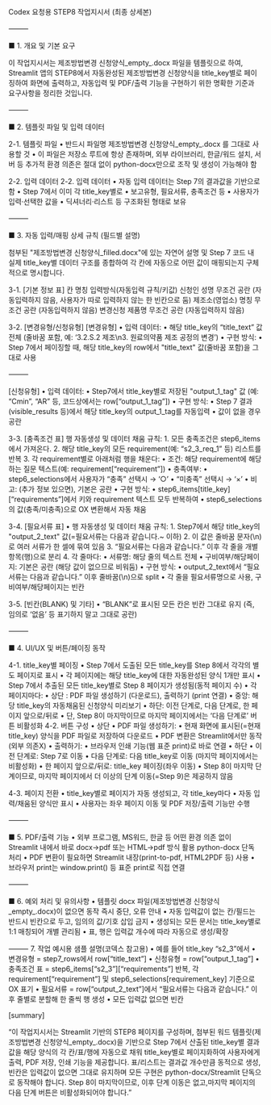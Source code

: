 Codex 요청용 STEP8 작업지시서 (최종 상세본)

⸻

■ 1. 개요 및 기본 요구

이 작업지시서는 제조방법변경 신청양식_empty_.docx 파일을 템플릿으로 하여,
Streamlit 앱의 STEP8에서 자동완성된 제조방법변경 신청양식을
title_key별로 페이징하여 화면에 출력하고,
자동입력 및 PDF/출력 기능을 구현하기 위한 명확한 기준과 요구사항을 정리한 것입니다.

⸻

■ 2. 템플릿 파일 및 입력 데이터

2-1. 템플릿 파일
	•	반드시 파일명 제조방법변경 신청양식_empty_.docx 를 그대로 사용할 것
	•	이 파일은 저장소 루트에 항상 존재하며,
외부 라이브러리, 한글/워드 설치, 서버 등 추가적 환경 의존은 절대 없이
python-docx만으로 조작 및 생성이 가능해야 함

2-2. 입력 데이터
2-2. 입력 데이터
	•	자동 입력 데이터는 Step 7의 결과값을 기반으로 함
	•	Step 7에서 이미 각 title_key별로
	•	보고유형, 필요서류, 충족조건 등
	•	사용자가 입력·선택한 값을
	•	딕셔너리·리스트 등 구조화된 형태로 보유

⸻

■ 3. 자동 입력/매핑 상세 규칙 (필드별 설명)

첨부된 "제조방법변경 신청양식_filled.docx"에 있는 자연어 설명 및
Step 7 코드 내 실제 title_key별 데이터 구조를 종합하여
각 칸에 자동으로 어떤 값이 매핑되는지 구체적으로 명시합니다.

3-1. [기본 정보 표]
칸 명칭	입력방식(자동입력 규칙/키값)
신청인 성명	무조건 공란 (자동입력하지 않음, 사용자가 따로 입력하지 않는 한 빈칸으로 둠)
제조소(영업소) 명칭	무조건 공란 (자동입력하지 않음)
변경신청 제품명	무조건 공란 (자동입력하지 않음)

3-2. [변경유형/신청유형]
[변경유형]
	•	입력 데이터:
	•	해당 title_key의 “title_text” 값 전체
(줄바꿈 포함, 예: ‘3.2.S.2 제조\n3. 원료의약품 제조 공정의 변경’)
	•	구현 방식:
	•	Step 7에서 페이징할 때, 해당 title_key의 row에서
"title_text" 값(줄바꿈 포함)을 그대로 사용

⸻

[신청유형]
	•	입력 데이터:
	•	Step7에서 title_key별로 저장된
"output_1_tag" 값 (예: “Cmin”, “AR” 등, 코드상에서는 row[“output_1_tag”])
	•	구현 방식:
	•	Step 7 결과(visible_results 등)에서 해당 title_key의 output_1_tag를 자동입력
	•	값이 없을 경우 공란

3-3. [충족조건 표]
행 자동생성 및 데이터 채움 규칙:
	1.	모든 충족조건은 step6_items에서 가져온다.
	2.	해당 title_key의 모든 requirement(예: “s2_3_req_1” 등) 리스트를 반복
	3.	각 requirement별로 아래처럼 행을 채운다:
	•	조건: 해당 requirement에 해당하는 질문 텍스트(예: requirement[“requirement”])
	•	충족여부:
	•	step6_selections에서 사용자가 “충족” 선택시 → ‘○’
	•	“미충족” 선택시 → ‘×’
	•	비고: (추가 정보 있으면), 기본은 공란
	•	구현 방식:
	•	step6_items[title_key][“requirements”]에서 키와 requirement 텍스트 모두 반복하여
	•	step6_selections의 값(충족/미충족)으로 OX 변환해서 자동 채움

3-4. [필요서류 표]
	•	행 자동생성 및 데이터 채움 규칙:
	1.	Step7에서 해당 title_key의 "output_2_text" 값(=필요서류는 다음과 같습니다.~ 이하)
	2.	이 값은 줄바꿈 문자(\n)로 여러 서류가 한 셀에 묶여 있음
	3.	“필요서류는 다음과 같습니다.” 이후 각 줄을 개별 항목(행)으로 분리
	4.	각 줄마다:
	•	서류명: 해당 줄의 텍스트 전체
	•	구비여부/해당페이지: 기본은 공란 (해당 값이 없으므로 비워둠)
	•	구현 방식:
	•	output_2_text에서 “필요서류는 다음과 같습니다.” 이후 줄바꿈(\n)으로 split
	•	각 줄을 필요서류명으로 사용, 구비여부/해당페이지는 빈칸

3-5. [빈칸(BLANK) 및 기타]
	•	“BLANK”로 표시된 모든 칸은 빈칸 그대로 유지
(즉, 임의로 ‘없음’ 등 표기하지 말고 그대로 공란)

⸻

■ 4. UI/UX 및 버튼/페이징 동작

4-1. title_key별 페이징
	•	Step 7에서 도출된 모든 title_key를
Step 8에서 각각의 별도 페이지로 표시
	•	각 페이지에는 해당 title_key에 대한 자동완성된 양식 1개만 표시
•	Step 7에서 추출된 모든 title_key별로 Step 8 페이지가 생성됨(동적 페이지 수)
	•	각 페이지마다:
	•	상단 : PDF 파일 생성하기 (다운로드), 출력하기 (print 연결)
	•	중앙: 해당 title_key의 자동채움된 신청양식 미리보기
	•	하단: 이전 단계로, 다음 단계로, 한 페이지 앞으로/뒤로
	•	단, Step 8이 마지막이므로 마지막 페이지에서는 ‘다음 단계로’ 버튼 비활성화
4-2. 버튼 구성
	•	상단
	•	PDF 파일 생성하기:
	•	현재 화면에 표시된(=현재 title_key) 양식을 PDF 파일로 저장하여 다운로드
	•	PDF 변환은 Streamlit에서만 동작(외부 의존X)
	•	출력하기:
	•	브라우저 인쇄 기능(웹 표준 print)로 바로 연결
	•	하단
	•	이전 단계로: Step 7로 이동
	•	다음 단계로: 다음 title_key로 이동 (마지막 페이지에서는 비활성화)
	•	한 페이지 앞으로/뒤로: title_key 페이징(좌우 이동)
	•	Step 8이 마지막 단계이므로, 마지막 페이지에서 더 이상의 단계 이동(=Step 9)은 제공하지 않음

4-3. 페이지 전환
	•	title_key별로 페이지가 자동 생성되고, 각 title_key마다
	•	자동 입력/채움된 양식만 표시
	•	사용자는 좌우 페이지 이동 및 PDF 저장/출력 기능만 수행

⸻

■ 5. PDF/출력 기능
	•	외부 프로그램, MS워드, 한글 등 어떤 환경 의존 없이 Streamlit 내에서 바로 docx→pdf 또는 
HTML→pdf 방식 활용 python-docx 단독 처리
	•	PDF 변환이 필요하면 Streamlit 내장(print-to-pdf, HTML2PDF 등) 사용
	•	브라우저 print는 window.print() 등 표준 print로 직접 연결

⸻

■ 6. 예외 처리 및 유의사항
	•	템플릿 docx 파일(제조방법변경 신청양식_empty_.docx)이 없으면 동작 즉시 중단, 오류 안내
	•	자동 입력값이 없는 칸/필드는 반드시 빈칸으로 두고, 임의의 값/기호 삽입 금지
	•	생성되는 모든 문서는 title_key별로 1:1 매칭되어 개별 관리됨
	•	표, 행은 입력값 개수에 따라 자동으로 생성/확장

⸻
7. 작업 예시용 샘플 설명(코덱스 참고용)
	•	예를 들어 title_key “s2_3”에서
	•	변경유형 = step7_rows에서 row[“title_text”]
	•	신청유형 = row[“output_1_tag”]
	•	충족조건 표 = step6_items[“s2_3”][“requirements”] 반복,
각 requirement[“requirement”] 및 step6_selections[requirement_key] 기준으로 OX 표기
	•	필요서류 = row[“output_2_text”]에서 “필요서류는 다음과 같습니다.” 이후 줄별로 분할해 한 줄씩 행 생성
	•	모든 입력값 없으면 빈칸


[summary]

“이 작업지시서는 Streamlit 기반의 STEP8 페이지를 구성하며,
첨부된 워드 템플릿(제조방법변경 신청양식_empty_.docx)을 기반으로
Step 7에서 산출된 title_key별 결과값을 해당 양식의 각 칸/표/행에 자동으로 채워
title_key별로 페이지화하여 사용자에게 출력, PDF 저장, 인쇄 기능을 제공합니다.
표/리스트는 결과값 개수만큼 동적으로 생성, 빈칸은 입력값이 없으면 그대로 유지하며
모든 구현은 python-docx/Streamlit 단독으로 동작해야 합니다.
Step 8이 마지막이므로, 이후 단계 이동은 없고,마지막 페이지의 다음 단계 버튼은 비활성화되어야 합니다.”
